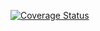[![Coverage Status](https://coveralls.io/repos/emn178/js-md5/badge.svg?branch=master)](https://coveralls.io/github/zhqqqy/hello-world?branch=gh-pages)